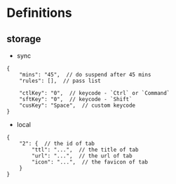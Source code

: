 Definitions
======================

## storage

- sync

```json5
{
    "mins": "45",  // do suspend after 45 mins
    "rules": [],  // pass list

    "ctlKey": "0",  // keycode - `Ctrl` or `Command`
    "sftKey": "0",  // keycode - `Shift`
    "cusKey": "Space",  // custom keycode
}
```

- local

```json5
{
    "2": {  // the id of tab
        "ttl": "...",  // the title of tab
        "url": "...",  // the url of tab
        "icon": "...",  // the favicon of tab
    }
}
```
